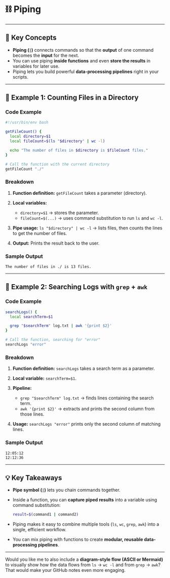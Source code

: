 # ⛓️ Piping

---

## 🧠 Key Concepts

* **Piping (`|`)** connects commands so that the **output** of one command becomes the **input** for the next.
* You can use piping **inside functions** and even **store the results** in variables for later use.
* Piping lets you build powerful **data-processing pipelines** right in your scripts.

---

## 📝 Example 1: Counting Files in a Directory

### Code Example

```bash
#!/usr/bin/env bash

getFileCount() {
  local directory=$1
  local fileCount=$(ls "$directory" | wc -l)

  echo "The number of files in $directory is $fileCount files."
}

# Call the function with the current directory
getFileCount "./"
```

### Breakdown

1. **Function definition:** `getFileCount` takes a parameter (directory).
2. **Local variables:**

   * `directory=$1` → stores the parameter.
   * `fileCount=$(...)` → uses command substitution to run `ls` and `wc -l`.
3. **Pipe usage:**
   `ls "$directory" | wc -l` → lists files, then counts the lines to get the number of files.
4. **Output:** Prints the result back to the user.

### Sample Output

```
The number of files in ./ is 13 files.
```

---

## 📝 Example 2: Searching Logs with `grep` + `awk`

### Code Example

```bash
searchLogs() {
  local searchTerm=$1

  grep "$searchTerm" log.txt | awk '{print $2}'
}

# Call the function, searching for "error"
searchLogs "error"
```

### Breakdown

1. **Function definition:** `searchLogs` takes a search term as a parameter.
2. **Local variable:** `searchTerm=$1`.
3. **Pipeline:**

   * `grep "$searchTerm" log.txt` → finds lines containing the search term.
   * `awk '{print $2}'` → extracts and prints the second column from those lines.
4. **Usage:**
   `searchLogs "error"` prints only the second column of matching lines.

### Sample Output

```
12:05:12
12:12:36
```

---

## 💡 Key Takeaways

* **Pipe symbol (`|`)** lets you chain commands together.
* Inside a function, you can **capture piped results** into a variable using command substitution:

  ```bash
  result=$(command1 | command2)
  ```
* Piping makes it easy to combine multiple tools (`ls`, `wc`, `grep`, `awk`) into a single, efficient workflow.
* You can mix piping with functions to create **modular, reusable data-processing pipelines**.

---

Would you like me to also include a **diagram-style flow (ASCII or Mermaid)** to visually show how the data flows from `ls` → `wc -l` and from `grep` → `awk`?
That would make your GitHub notes even more engaging.
